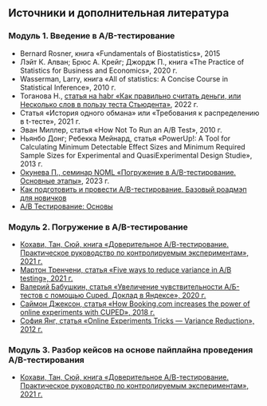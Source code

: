 ## Источники и дополнительная литература

### Модуль 1. Введение в A/B-тестирование
- Bernard Rosner, книга «Fundamentals of Biostatistics», 2015
- Лэйт К. Алван; Брюс А. Крейг; Джордж П., книга «The Practice of Statistics for Business and Economics», 2020 г.
- Wasserman, Larry, книга «All of statistics: A Concise Course in Statistical Inference», 2010 г.
- Тоганова Н., [статья на habr «Как правильно считать деньги, или Несколько слов в пользу теста Стьюдента»](https://habr.com/ru/companies/glowbyte/articles/594183/), 2022 г.
- Статья «История одного обмана» или «Требования к распределению в t-тесте», 2021 г.
- Эван Миллер, статья «How Not To Run an A/B Test», 2010 г.
- Ньянбо Донг; Ребекка Мейнард, статья «PowerUp!: A Tool for Calculating Minimum Detectable Effect Sizes and Minimum Required Sample Sizes for Experimental and QuasiExperimental Design Studie», 2013 г.
- [Окунева П., семинар NOML «Погружение в A/B-тестирование. Основные этапы»](https://yandex.ru/search/?text=%D0%9E%D0%BA%D1%83%D0%BD%D0%B5%D0%B2%D0%B0+%D0%9F.%2C+%D1%81%D0%B5%D0%BC%D0%B8%D0%BD%D0%B0%D1%80+NOML+%C2%AB%D0%9F%D0%BE%D0%B3%D1%80%D1%83%D0%B6%D0%B5%D0%BD%D0%B8%D0%B5+%D0%B2+A%2FB-%D1%82%D0%B5%D1%81%D1%82%D0%B8%D1%80%D0%BE%D0%B2%D0%B0%D0%BD%D0%B8%D0%B5.+%D0%9E%D1%81%D0%BD%D0%BE%D0%B2%D0%BD%D1%8B%D0%B5+%D1%8D%D1%82%D0%B0%D0%BF%D1%8B%C2%BB%2C+2023+%D0%B3.&clid=2434210&win=580&lr=213), 2023 г.
- [Как подготовить и провести A/B-тестирование. Базовый роадмэп для новичков](https://habr.com/ru/companies/glowbyte/articles/696540/)
- [A/B Тестирование: Основы](https://habr.com/ru/companies/otus/articles/546168/)

### Модуль 2. Погружение в A/B-тестирование
- [Кохави, Тан, Сюй, книга «Доверительное А/В-тестирование. Практическое руководство по контролируемым экспериментам», 2021 г.](https://www.labirint.ru/books/787312/)
- [Мартон Тренчени, статья «Five ways to reduce variance in A/B testing», 2021 г.](https://bytepawn.com/five-ways-to-reduce-variance-in-ab-testing.html)
- [Валерий Бабушкин, статья «Увеличение чувствительности A/Б-тестов с помощью Cuped. Доклад в Яндексе», 2020 г.](https://habr.com/ru/companies/yandex/articles/497804/)
- [Саймон Джексон, статья «How Booking.com increases the power of online experiments with CUPED», 2018 г.](https://medium.com/m/global-identity-2?redirectUrl=https%3A%2F%2Fbooking.ai%2Fhow-booking-com-increases-the-power-of-online-experiments-with-cuped-995d186fff1d)
- [София Янг, статья «Online Experiments Tricks — Variance Reduction», 2012 г.](https://medium.com/m/global-identity-2?redirectUrl=https%3A%2F%2Ftowardsdatascience.com%2Fonline-experiments-tricks-variance-reduction-291b6032dcd7)

### Модуль 3. Разбор кейсов на основе пайплайна проведения A/B-тестирования
- [Кохави, Тан, Сюй, книга «Доверительное А/В-тестирование. Практическое руководство по контролируемым экспериментам», 2021 г.](https://www.labirint.ru/books/787312/)
